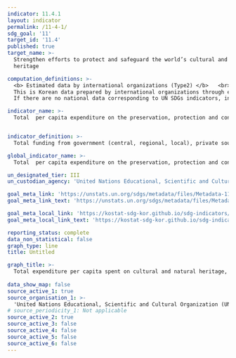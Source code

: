 ```yaml
---
indicator: 11.4.1
layout: indicator
permalink: /11-4-1/
sdg_goal: '11'
target_id: '11.4'
published: true
target_name: >-
  Strengthen efforts to protect and safeguard the world’s cultural and natural
  heritage

computation_definitions: >-
  <b> Estimated data by international organizations (Type2) </b>   <br>
  This is Korean data prepared by international organizations through estimation and modeling. 
  If there are no national data corresponding to UN SDGs indicators, international data are available for monitoring.

indicator_name: >-
  Total  per capita expenditure on the preservation, protection and conservation of all cultural and natural heritage, by source of funding (public, private), type of heritage (cultural, natural) and level of government (national, regional, and local/municipal)


indicator_definition: >-
  Total funding from government (central, regional, local), private sources (household, corporate & sponsorship and international sources) in the preservation, protection and conservation of cultural and/or natural heritage for a given period per capita. 

global_indicator_name: >-
  Total  per capita expenditure on the preservation, protection and conservation of all cultural and natural heritage, by source of funding (public, private), type of heritage (cultural, natural) and level of government (national, regional, and local/municipal)

un_designated_tier: III
un_custodian_agency: 'United Nations Educational, Scientific and Cultural Organization (UNESCO)'

goal_meta_link: 'https://unstats.un.org/sdgs/metadata/files/Metadata-11-04-01.pdf'
goal_meta_link_text: 'https://unstats.un.org/sdgs/metadata/files/Metadata-11-04-01.pdf'

goal_meta_local_link: 'https://kostat-sdg-kor.github.io/sdg-indicators/public/data/Metadata-11-04-01_ENG.pdf'
goal_meta_local_link_text: 'https://kostat-sdg-kor.github.io/sdg-indicators/public/data/Metadata-11-04-01_ENG.pdf'

reporting_status: complete
data_non_statistical: false
graph_type: line
title: Untitled

graph_title: >-
  Total expenditure per capita spent on cultural and natural heritage, public and private (PPP, constant 2017 United States dollars)
  
data_show_map: false
source_active_1: true
source_organisation_1: >-
  'United Nations Educational, Scientific and Cultural Organization (UNESCO)'
# source_periodicity_1: Not applicable
source_active_2: true
source_active_3: false
source_active_4: false
source_active_5: false
source_active_6: false
---
```

